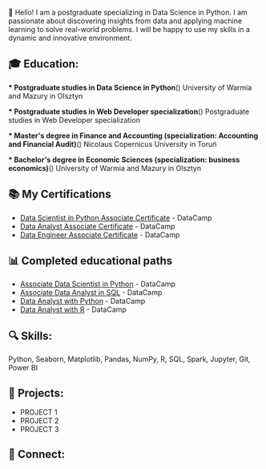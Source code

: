 👋 Hello! I am a postgraduate specializing in Data Science in Python. I am passionate about discovering insights from data and applying machine learning to solve real-world problems. I will be happy to use my skills in a dynamic and innovative environment.

## 🎓 Education:
__* Postgraduate studies in Data Science in Python__()
University of Warmia and Mazury in Olsztyn

__* Postgraduate studies in Web Developer specialization__()
Postgraduate studies in Web Developer specialization

__* Master's degree in Finance and Accounting (specialization: Accounting and Financial Audit)__()
Nicolaus Copernicus University in Toruń

__* Bachelor's degree in Economic Sciences (specialization: business economics)__()
University of Warmia and Mazury in Olsztyn

## 📚 My Certifications  
* [Data Scientist in Python Associate Certificate](https://github.com/sendecka/My-Certifications/blob/main/certifications/DSA0010694514510.png) - DataCamp
* [Data Analyst Associate Certificate](https://github.com/sendecka/My-Certifications/blob/main/certifications/DAA0018200186982.png) - DataCamp
* [Data Engineer Associate Certificate](https://github.com/sendecka/My-Certifications/blob/main/certifications/DEA0019330320173.png) - DataCamp

## 📊 Completed educational paths
* [Associate Data Scientist in Python](https://github.com/sendecka/My-Certifications/blob/main/certifications/certificate%20(1).png) - DataCamp
* [Associate Data Analyst in SQL](https://github.com/sendecka/My-Certifications/blob/main/certifications/certificateSQL.png) - DataCamp
* [Data Analyst with Python](https://github.com/sendecka/My-Certifications/blob/main/certifications/certificateDAWP.png) - DataCamp
* [Data Analyst with R](https://github.com/sendecka/My-Certifications/blob/main/certifications/certificateDSWR.png) - DataCamp

## 🔍 Skills:
Python, Seaborn, Matplotlib, Pandas, NumPy, R, SQL, Spark, Jupyter, Git, Power BI

## 💼 Projects:
* PROJECT 1
* PROJECT 2
* PROJECT 3

## 🔗 Connect:
